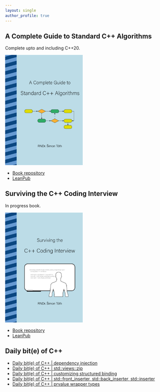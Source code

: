 ```yaml
---
layout: single
author_profile: true
---
```


## A Complete Guide to Standard C++ Algorithms

Complete upto and including C++20.

[<img src="assets/images/book_algorithms_cover.png" width="50%">](https://leanpub.com/cpp-algorithms-guide)

- [Book repository](https://github.com/HappyCerberus/book-cpp-algorithms)
- [LeanPub](https://leanpub.com/cpp-algorithms-guide)

## Surviving the C++ Coding Interview

In progress book.

[<img src="assets/images/book_coding_interview_cover.png" width="50%">](https://leanpub.com/cpp-coding-interview)

- [Book repository](https://leanpub.com/cpp-coding-interview)
- [LeanPub](https://leanpub.com/cpp-coding-interview)

## Daily bit(e) of C++

<ul>
<!-- SUBSTACK:START --><li><a href="https://medium.com/@simontoth/daily-bit-e-of-c-dependency-injection-581a7d6cbce9?source=rss-1e1de1006a93------2">Daily bit&lpar;e&rpar; of C++ | dependency injection</a></li><li><a href="https://medium.com/@simontoth/daily-bit-e-of-c-std-views-zip-718e793c9f0d?source=rss-1e1de1006a93------2">Daily bit&lpar;e&rpar; of C++ | std::views::zip</a></li><li><a href="https://medium.com/@simontoth/daily-bit-e-of-c-customizing-structured-binding-37a30081a32b?source=rss-1e1de1006a93------2">Daily bit&lpar;e&rpar; of C++ | customizing structured binding</a></li><li><a href="https://medium.com/@simontoth/daily-bit-e-of-c-std-front-inserter-std-back-inserter-std-inserter-e5a2f070fa4e?source=rss-1e1de1006a93------2">Daily bit&lpar;e&rpar; of C++ | std::front_inserter, std::back_inserter, std::inserter</a></li><li><a href="https://medium.com/@simontoth/daily-bit-e-of-c-prvalue-wrapper-types-114bfe4a7f1c?source=rss-1e1de1006a93------2">Daily bit&lpar;e&rpar; of C++ | prvalue wrapper types</a></li><!-- SUBSTACK:END -->
</ul>